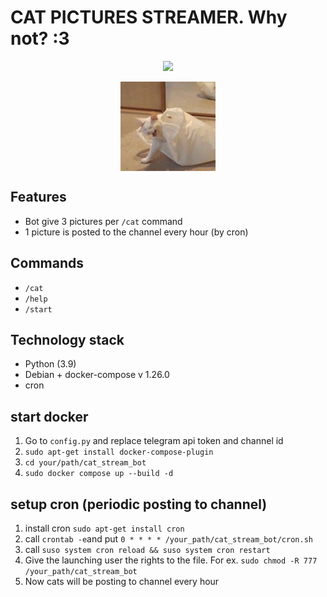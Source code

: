 # CAT PICTURES STREAMER. Why not? :3

<p align="center">
<a href="https://t.me/cat_stream_bot" alt="Run Telegram Bot shield"><img src="https://img.shields.io/badge/RUN-Telegram%20Bot-blue" /></a>
</p>

<div align="center">
<img src="https://github.com/Tipo-4ek/cat-streamer-bot/blob/master/static/screamer.jpg?raw=true" align="center" style="width: 30%" />
</div>


## Features

- Bot give 3 pictures per `/cat` command
- 1 picture is posted to the channel every hour (by cron)

## Commands

- `/cat`
- `/help`
- `/start`

## Technology stack

- Python (3.9)
- Debian + docker-compose v 1.26.0
- cron

## start docker

1. Go to `config.py` and replace telegram api token and channel id
1. `sudo apt-get install docker-compose-plugin`
2. `cd your/path/cat_stream_bot`
3. `sudo docker compose up --build -d`

## setup cron (periodic posting to channel)

1. install cron `sudo apt-get install cron`
2. call `crontab -e`and put `0 * * * * /your_path/cat_stream_bot/cron.sh`
3. call `suso system cron reload && suso system cron restart`
4. Give the launching user the rights to the file. For ex. `sudo chmod -R 777 /your_path/cat_stream_bot`
5. Now cats will be posting to channel every hour
